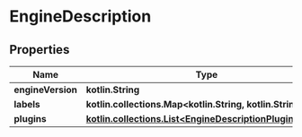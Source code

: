 # EngineDescription

## Properties

| Name              | Type                                                                                                 | Description | Notes      |
|-------------------|------------------------------------------------------------------------------------------------------|-------------|------------|
| **engineVersion** | **kotlin.String**                                                                                    |             | [optional] |
| **labels**        | **kotlin.collections.Map&lt;kotlin.String, kotlin.String&gt;**                                       |             | [optional] |
| **plugins**       | [**kotlin.collections.List&lt;EngineDescriptionPluginsInner&gt;**](EngineDescriptionPluginsInner.md) |             | [optional] |



